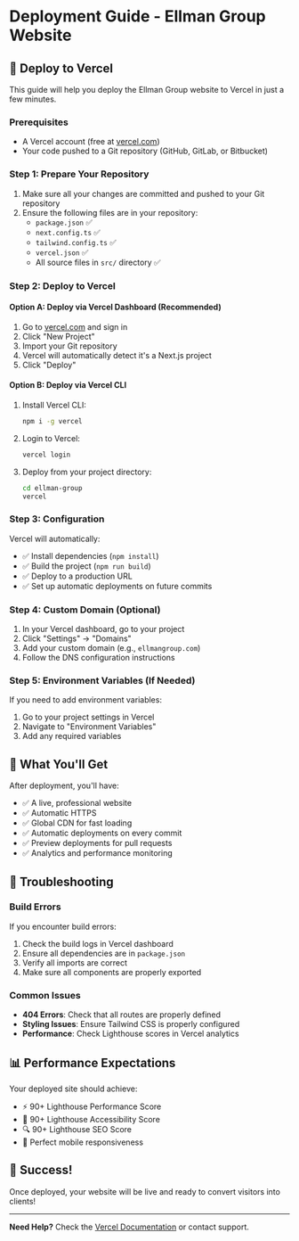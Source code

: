 # Deployment Guide - Ellman Group Website

## 🚀 Deploy to Vercel

This guide will help you deploy the Ellman Group website to Vercel in just a few minutes.

### Prerequisites
- A Vercel account (free at [vercel.com](https://vercel.com))
- Your code pushed to a Git repository (GitHub, GitLab, or Bitbucket)

### Step 1: Prepare Your Repository

1. Make sure all your changes are committed and pushed to your Git repository
2. Ensure the following files are in your repository:
   - `package.json` ✅
   - `next.config.ts` ✅
   - `tailwind.config.ts` ✅
   - `vercel.json` ✅
   - All source files in `src/` directory ✅

### Step 2: Deploy to Vercel

#### Option A: Deploy via Vercel Dashboard (Recommended)

1. Go to [vercel.com](https://vercel.com) and sign in
2. Click "New Project"
3. Import your Git repository
4. Vercel will automatically detect it's a Next.js project
5. Click "Deploy"

#### Option B: Deploy via Vercel CLI

1. Install Vercel CLI:
   ```bash
   npm i -g vercel
   ```

2. Login to Vercel:
   ```bash
   vercel login
   ```

3. Deploy from your project directory:
   ```bash
   cd ellman-group
   vercel
   ```

### Step 3: Configuration

Vercel will automatically:
- ✅ Install dependencies (`npm install`)
- ✅ Build the project (`npm run build`)
- ✅ Deploy to a production URL
- ✅ Set up automatic deployments on future commits

### Step 4: Custom Domain (Optional)

1. In your Vercel dashboard, go to your project
2. Click "Settings" → "Domains"
3. Add your custom domain (e.g., `ellmangroup.com`)
4. Follow the DNS configuration instructions

### Step 5: Environment Variables (If Needed)

If you need to add environment variables:
1. Go to your project settings in Vercel
2. Navigate to "Environment Variables"
3. Add any required variables

## 🎯 What You'll Get

After deployment, you'll have:
- ✅ A live, professional website
- ✅ Automatic HTTPS
- ✅ Global CDN for fast loading
- ✅ Automatic deployments on every commit
- ✅ Preview deployments for pull requests
- ✅ Analytics and performance monitoring

## 🔧 Troubleshooting

### Build Errors
If you encounter build errors:
1. Check the build logs in Vercel dashboard
2. Ensure all dependencies are in `package.json`
3. Verify all imports are correct
4. Make sure all components are properly exported

### Common Issues
- **404 Errors**: Check that all routes are properly defined
- **Styling Issues**: Ensure Tailwind CSS is properly configured
- **Performance**: Check Lighthouse scores in Vercel analytics

## 📊 Performance Expectations

Your deployed site should achieve:
- ⚡ 90+ Lighthouse Performance Score
- 🎨 90+ Lighthouse Accessibility Score
- 🔍 90+ Lighthouse SEO Score
- 📱 Perfect mobile responsiveness

## 🎉 Success!

Once deployed, your website will be live and ready to convert visitors into clients!

---

**Need Help?** Check the [Vercel Documentation](https://vercel.com/docs) or contact support.